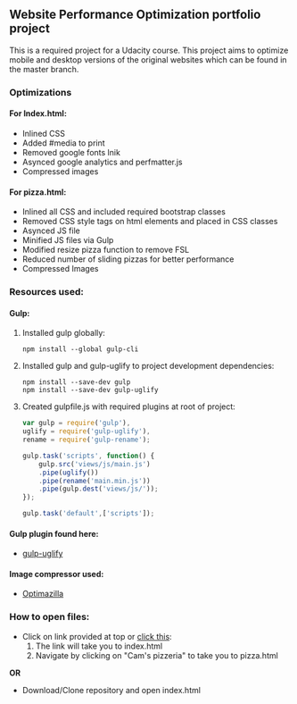 ## Website Performance Optimization portfolio project

This is a required project for a Udacity course. This project aims to optimize mobile and desktop versions of the original websites which can be found in the master branch.

### Optimizations

#### For Index.html:
* Inlined CSS
* Added #media to print
* Removed google fonts lnik
* Asynced google analytics and perfmatter.js
* Compressed images

#### For pizza.html:
* Inlined all CSS and included required bootstrap classes
* Removed CSS style tags on html elements and placed in CSS classes
* Asynced JS file
* Minified JS files via Gulp
* Modified resize pizza function to remove FSL
* Reduced number of sliding pizzas for better performance
* Compressed Images

### Resources used:

#### Gulp:
1. Installed gulp globally:

	```
	npm install --global gulp-cli
	```

2. Installed gulp and gulp-uglify to project development dependencies:

	```
	npm install --save-dev gulp
	npm install --save-dev gulp-uglify
	```

3. Created gulpfile.js with required plugins at root of project:

	```js
	var gulp = require('gulp'),
    uglify = require('gulp-uglify'),
    rename = require('gulp-rename');

	gulp.task('scripts', function() {
		gulp.src('views/js/main.js')
		.pipe(uglify())
		.pipe(rename('main.min.js'))
		.pipe(gulp.dest('views/js/'));
	});

	gulp.task('default',['scripts']);
	```

#### Gulp plugin found here:
* [gulp-uglify](https://www.npmjs.com/package/gulp-uglify)

#### Image compressor used:
* [Optimazilla](http://optimizilla.com/)

### How to open files:
* Click on link provided at top or [click this](http://johnnyqbui.github.io/frontend-nanodegree-mobile-portfolio):
	1. The link will take you to index.html
	2. Navigate by clicking on "Cam's pizzeria" to take you to pizza.html

**OR**

* Download/Clone repository and open index.html

